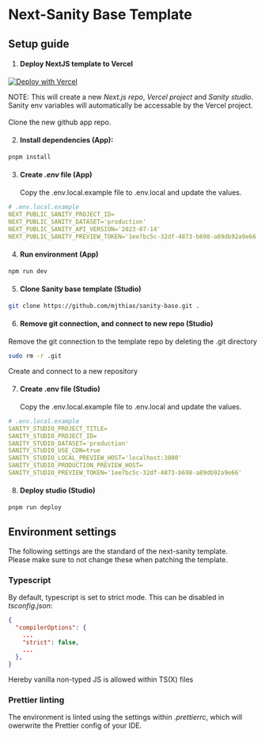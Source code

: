 # Next-Sanity Base Template

## Setup guide

1. #### Deploy NextJS template to Vercel

[![Deploy with Vercel](https://vercel.com/button)][vercel-deploy]

<!-- Variables -->

[vercel-deploy]: https://vercel.com/new/clone?repository-url=https://github.com/mjthias/next-sanity-base&repository-name=next-sanity-base&project-name=next-sanity-base&integration-ids=oac_hb2LITYajhRQ0i4QznmKH7gx

NOTE:
This will create a new _Next.js repo_, _Vercel project_ and _Sanity studio_.<br>
Sanity env variables will automatically be accessable by the Vercel project. <br><br>
Clone the new github app repo.

2. #### Install dependencies (App):

```bash
pnpm install
```

3. #### Create _.env_ file (App)
   Copy the .env.local.example file to .env.local and update the values.

```yaml
# .env.local.example
NEXT_PUBLIC_SANITY_PROJECT_ID=
NEXT_PUBLIC_SANITY_DATASET='production'
NEXT_PUBLIC_SANITY_API_VERSION='2023-07-14'
NEXT_PUBLIC_SANITY_PREVIEW_TOKEN='1ee7bc5c-32df-4873-b698-a89db92a9e66'
```

4. #### Run environment (App)

```bash
npm run dev
```

5. #### Clone Sanity base template (Studio)

```bash
git clone https://github.com/mjthias/sanity-base.git .
```

6. #### Remove git connection, and connect to new repo (Studio)

Remove the git connection to the template repo by deleting the .git directory

```bash
sudo rm -r .git
```

Create and connect to a new repository

7. #### Create .env file (Studio)
   Copy the .env.local.example file to .env.local and update the values.

```yaml
# .env.local.example
SANITY_STUDIO_PROJECT_TITLE=
SANITY_STUDIO_PROJECT_ID=
SANITY_STUDIO_DATASET='production'
SANITY_STUDIO_USE_CDN=true
SANITY_STUDIO_LOCAL_PREVIEW_HOST='localhost:3000'
SANITY_STUDIO_PRODUCTION_PREVIEW_HOST=
SANITY_STUDIO_PREVIEW_TOKEN='1ee7bc5c-32df-4873-b698-a89db92a9e66'
```

8. #### Deploy studio (Studio)

```bash
pnpm run deploy
```

## Environment settings

The following settings are the standard of the next-sanity template.<br> Please make sure to not change these when patching the template.

### Typescript

By default, typescript is set to strict mode. This can be disabled in _tsconfig.json_:

```json
{
  "compilerOptions": {
    ...
    "strict": false,
    ...
  },
}
```

Hereby vanilla non-typed JS is allowed within TS(X) files

### Prettier linting

The environment is linted using the settings within _.prettierrc_, which will owerwrite the Prettier config of your IDE.
